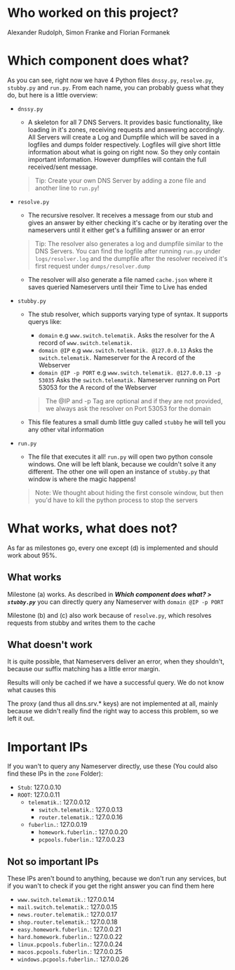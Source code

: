 # Who worked on this project?
Alexander Rudolph, Simon Franke and Florian Formanek

# Which component does what?
As you can see, right now we have 4 Python files `dnssy.py`, `resolve.py`, `stubby.py` and `run.py`. From each name, you can probably guess what they do, but here is a little overview: 

- `dnssy.py`
	- A skeleton for all 7 DNS Servers. It provides basic functionality, like loading in it's zones, receiving requests and answering accordingly. All Servers will create a Log and Dumpfile which will be saved in a logfiles and dumps folder respectively. Logfiles will give short little information about what is going on right now. So they only contain important information. However dumpfiles will contain the full received/sent message.
	> Tip: Create your own DNS Server by adding a zone file and another line to `run.py`!
- `resolve.py`
	- The recursive resolver. It receives a message from our stub and gives an answer by either checking it's cache or by iterating over the nameservers until it either get's a fulfilling answer or an error
	> Tip: The resolver also generates a log and dumpfile similar to the DNS Servers. You can find the logfile after running `run.py` under `logs/resolver.log` and the dumpfile after the resolver received it's first request under `dumps/resolver.dump`
	- The resolver will also generate a file named `cache.json` where it saves queried Nameservers until their Time to Live has ended

- `stubby.py`
	- The stub resolver, which supports varying type of syntax. It supports querys like:
		- `domain` e.g `www.switch.telematik.` Asks the resolver for the A record of `www.switch.telematik.`
		- `domain @IP` e.g `www.switch.telematik. @127.0.0.13` Asks the `switch.telematik.` Nameserver for the A record of the Webserver
		- `domain @IP -p PORT` e.g `www.switch.telematik. @127.0.0.13 -p 53035` Asks the `switch.telematik.` Nameserver running on Port 53053 for the A record of the Webserver
		> The @IP and -p Tag are optional and if they are not provided, we always ask the resolver on Port 53053 for the domain
	
	- This file features a small dumb little guy called `stubby` he will tell you any other vital information

- `run.py`
	- The file that executes it all! `run.py` will open two python console windows. One will be left blank, because we couldn't solve it any different. The other one will open an instance of `stubby.py` that window is where the magic happens!
	> Note: We thought about hiding the first console window, but then you'd have to kill the python process to stop the servers

# What works, what does not?
As far as milestones go, every one except (d) is implemented and should work about 95%. 

## What works
Milestone (a) works. As described in ***Which component does what? > `stubby.py`*** you can directly query any Nameserver with `domain @IP -p PORT`

Milestone (b) and (c) also work because of `resolve.py`, which resolves requests from stubby and writes them to the cache

## What doesn't work
It is quite possible, that Nameservers deliver an error, when they shouldn't, because our suffix matching has a little error margin.

Results will only be cached if we have a successful query. We do not know what causes this

The proxy (and thus all dns.srv.* keys) are not implemented at all, mainly because we didn't really find the right way to access this problem, so we left it out.

# Important IPs
If you wan't to query any Nameserver directly, use these (You could also find these IPs in the `zone` Folder):

- `Stub`: 127.0.0.10
- `ROOT`: 127.0.0.11
	- `telematik.`: 127.0.0.12
		- `switch.telematik.`: 127.0.0.13
		- `router.telematik.`: 127.0.0.16
	- `fuberlin.`: 127.0.0.19
		- `homework.fuberlin.`: 127.0.0.20
		- `pcpools.fuberlin.`: 127.0.0.23

## Not so important IPs
These IPs aren't bound to anything, because we don't run any services, but if you wan't to check if you get the right answer you can find them here

- `www.switch.telematik.`: 127.0.0.14
- `mail.switch.telematik.`: 127.0.0.15
- `news.router.telematik.`: 127.0.0.17
- `shop.router.telematik.`: 127.0.0.18
- `easy.homework.fuberlin.`: 127.0.0.21
- `hard.homework.fuberlin.`: 127.0.0.22
- `linux.pcpools.fuberlin.`: 127.0.0.24
- `macos.pcpools.fuberlin.`: 127.0.0.25
- `windows.pcpools.fuberlin.`: 127.0.0.26
